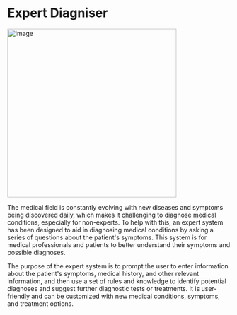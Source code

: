 # Expert Diagniser

<img width="382" alt="image" src="https://user-images.githubusercontent.com/81465996/233269133-b8a9c5a3-cf06-4bde-85c1-14b0c135d7fb.png">

The medical field is constantly evolving with new diseases and symptoms being discovered daily, which makes it challenging to diagnose medical conditions, especially for non-experts. To help with this, an expert system has been designed to aid in diagnosing medical conditions by asking a series of questions about the patient's symptoms. This system is for medical professionals and patients to better understand their symptoms and possible diagnoses.

The purpose of the expert system is to prompt the user to enter information about the patient's symptoms, medical history, and other relevant information, and then use a set of rules and knowledge to identify potential diagnoses and suggest further diagnostic tests or treatments. It is user-friendly and can be customized with new medical conditions, symptoms, and treatment options.
